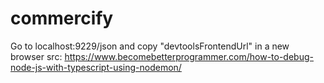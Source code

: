 # commercify

Go to localhost:9229/json and copy "devtoolsFrontendUrl" in a new browser
src: https://www.becomebetterprogrammer.com/how-to-debug-node-js-with-typescript-using-nodemon/
